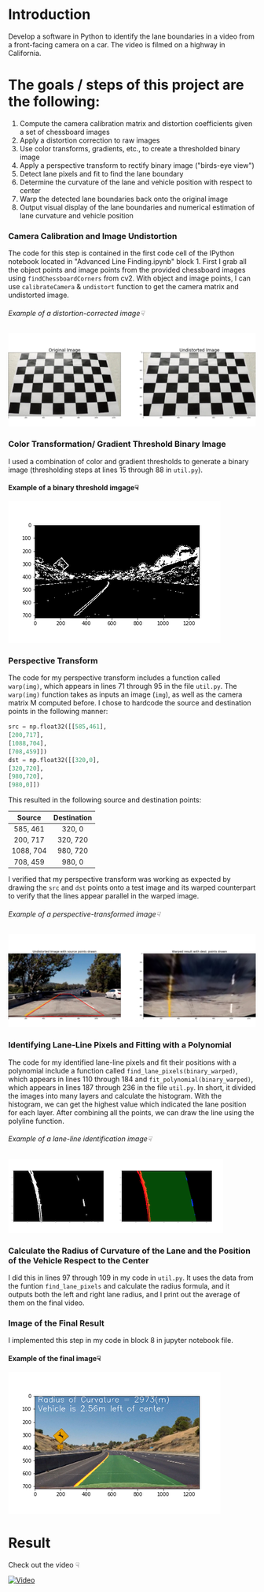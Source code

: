 # Introduction
Develop a software in Python to identify the lane boundaries in a video from a front-facing camera on a car. The video is filmed on a highway in California.

# The goals / steps of this project are the following:
1. Compute the camera calibration matrix and distortion coefficients given a set of chessboard images
2. Apply a distortion correction to raw images
3. Use color transforms, gradients, etc., to create a thresholded binary image
4. Apply a perspective transform to rectify binary image ("birds-eye view")
5. Detect lane pixels and fit to find the lane boundary
6. Determine the curvature of the lane and vehicle position with respect to center
7. Warp the detected lane boundaries back onto the original image
8. Output visual display of the lane boundaries and numerical estimation of lane curvature and vehicle position

### Camera Calibration and Image Undistortion
The code for this step is contained in the first code cell of the IPython notebook located in "Advanced Line Finding.ipynb" block 1.
First I grab all the object points and image points from the provided chessboard images using `findChessboardCorners` from cv2. With object and image points, I can use `calibrateCamera` & `undistort` function to get the camera matrix and undistorted image. 
###### Example of a distortion-corrected image☟
![Undistort Output](https://github.com/WenHsu1203/Advanced-Lane-Finding-Project/blob/master/output_images/undistort_output.png?raw=true)

### Color Transformation/ Gradient Threshold Binary Image
I used a combination of color and gradient thresholds to generate a binary image (thresholding steps at lines 15 through 88 in `util.py`).  
#### Example of a binary threshold imgage☟

![Binary Threshold](https://github.com/WenHsu1203/Advanced-Lane-Finding-Project/blob/master/output_images/binary_combo.png?raw=true)

### Perspective Transform
The code for my perspective transform includes a function called `warp(img)`, which appears in lines 71 through 95 in the file `util.py`.  The `warp(img)` function takes as inputs an image (`img`), as well as the camera matrix M computed before.  I chose to hardcode the source and destination points in the following manner:

```python
src = np.float32([[585,461],
[200,717],
[1088,704],
[708,459]])
dst = np.float32([[320,0],
[320,720],
[980,720],
[980,0]])
```

This resulted in the following source and destination points:

| Source        | Destination   | 
|:-------------:|:-------------:| 
| 585, 461      | 320, 0        | 
| 200, 717      | 320, 720      |
| 1088, 704     | 980, 720      |
| 708, 459      | 980, 0        |

I verified that my perspective transform was working as expected by drawing the `src` and `dst` points onto a test image and its warped counterpart to verify that the lines appear parallel in the warped image.

###### Example of a perspective-transformed image☟

![Perspective Transformed](https://github.com/WenHsu1203/Advanced-Lane-Finding-Project/blob/master/output_images/warped_straight_lings.png?raw=true)

### Identifying Lane-Line Pixels and Fitting with a Polynomial
The code for my identified lane-line pixels and fit their positions with a polynomial include a function called `find_lane_pixels(binary_warped)`, which appears in lines 110 through 184 and `fit_polynomial(binary_warped)`, which appears in lines 187 through 236 in the file `util.py`. In short, it divided the images into many layers and calculate the histogram. With the histogram, we can get the highest value which indicated the lane position for each layer. After combining all the points, we can draw the line using the polyline function. 
###### Example of a lane-line identification image☟

![Lane Line](https://github.com/WenHsu1203/Advanced-Lane-Finding-Project/blob/master/output_images/curve_image.png?raw=true)

### Calculate the Radius of Curvature of the Lane and the Position of the Vehicle Respect to the Center
I did this in lines 97 through 109 in my code in `util.py`. It uses the data from the funtion `find_lane_pixels` and calculate the radius formula, and it outputs both the left and right lane radius, and I print out the average of them on the final video.

### Image of the Final Result
I implemented this step in my code in block 8 in jupyter notebook file. 
#### Example of the final image☟

![final](https://github.com/WenHsu1203/Advanced-Lane-Finding-Project/blob/master/output_images/final.png?raw=true)


# Result
Check out the video ☟

[![Video](http://img.youtube.com/vi/2HLe7jOSUZs/0.jpg)](http://www.youtube.com/watch?v=2HLe7jOSUZs "Lane-Finding ")




